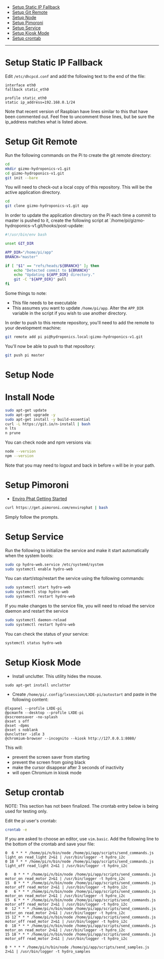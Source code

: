 - [Setup Static IP Fallback](#setup-static-ip-fallback)
- [Setup Git Remote](#setup-git-remote)
- [Setup Node](#setup-node)
- [Setup Pimoroni](#setup-pimoroni)
- [Setup Service](#setup-service)
- [Setup Kiosk Mode](#setup-kiosk-mode)
- [Setup crontab](#setup-crontab)

---

# Setup Static IP Fallback

Edit `/etc/dhcpcd.conf` and add the following text to the end of the file:

```
interface eth0
fallback static_eth0

profile static_eth0
static ip_address=192.168.0.1/24
```

Note that recent version of Raspbian have lines similar to this that have been commented out. Feel free to uncomment
those lines, but be sure the ip_address matches what is listed above.

# Setup Git Remote

Run the following commands on the Pi to create the git remote directory:

```sh
cd
mkdir gizmo-hydroponics-v1.git
cd gizmo-hydroponics-v1.git
git init --bare
```

You will need to check-out a local copy of this repository. This will be the active application directory.

```sh
cd
git clone gizmo-hydroponics-v1.git app
```

In order to update the application directory on the Pi each time a commit to master is pushed to it, create the following script at `/home/pi/gizmo-hydroponics-v1.git/hooks/post-update:

```sh
#!/usr/bin/env bash

unset GIT_DIR

APP_DIR="/home/pi/app"
BRANCH="master"

if [ "$1" == "refs/heads/${BRANCH}" ]; then
    echo "Detected commit to ${BRANCH}"
    echo "Updating ${APP_DIR} directory."
    git -C "${APP_DIR}" pull
fi
```

Some things to note:

- This file needs to be executable
- This assumes you want to update `/home/pi/app`. Alter the `APP_DIR` variable in the script if you wish to use another directory.

In order to push to this remote repository, you'll need to add the remote to your development machine:

```sh
git remote add pi pi@hydroponics.local:gizmo-hydroponics-v1.git
```

You'll now be able to push to that repository:

```sh
git push pi master
```

# Setup Node

# Install Node

```sh
sudo apt-get update
sudo apt-get upgrade -y
sudo apt-get install -y build-essential
curl -L https://git.io/n-install | bash
n lts
n prune
```

You can check node and npm versions via:

```sh
node --version
npm --version
```

Note that you may need to logout and back in before `n` will be in your path.

# Setup Pimoroni

- [Enviro Phat Getting Started](https://learn.pimoroni.com/tutorial/sandyj/getting-started-with-enviro-phat)

```bash
curl https://get.pimoroni.com/envirophat | bash
```

Simply follow the prompts.

# Setup Service

Run the following to initialize the service and make it start automatically when the system boots:

```bash
sudo cp hydro-web.service /etc/systemd/system
sudo systemctl enable hydro-web
```

You can start/stop/restart the service using the following commands:

```bash
sudo systemctl start hydro-web
sudo systemctl stop hydro-web
sudo systemctl restart hydro-web
```

If you make changes to the service file, you will need to reload the service daemon and restart the service

```bash
sudo systemctl daemon-reload
sudo systemctl restart hydro-web
```

You can check the status of your service:

```bash
systemctl status hydro-web
```

# Setup Kiosk Mode

- Install unclutter. This utility hides the mouse.

```
sudo apt-get install unclutter
```

- Create `/home/pi/.config/lxsession/LXDE-pi/autostart` and paste in the following content:

```
@lxpanel --profile LXDE-pi
@pcmanfm --desktop --profile LXDE-pi
@xscreensaver -no-splash
@xset s off
@xset -dpms
@xset s noblank
@unclutter -idle 3
@chromium-browser --incognito --kiosk http://127.0.0.1:8080/
```

This will:

- prevent the screen saver from starting
- prevent the screen from going black
- make the cursor disappear after 3 seconds of inactivity
- will open Chromium in kiosk mode

# Setup crontab

NOTE: This section has not been finalized. The crontab entry below is being used for testing only.

Edit the pi user's crontab:

```bash
crontab -e
```

If you are asked to choose an editor, use `vim.basic`. Add the following line to the bottom of the crontab and save your file:

```
0  6 * * * /home/pi/n/bin/node /home/pi/app/scripts/send_commands.js light_on read_light 2>&1 | /usr/bin/logger -t hydro_i2c
0 18 * * * /home/pi/n/bin/node /home/pi/app/scripts/send_commands.js light_off read_light 2>&1 | /usr/bin/logger -t hydro_i2c

0   0 * * * /home/pi/n/bin/node /home/pi/app/scripts/send_commands.js motor_on read_motor 2>&1 | /usr/bin/logger -t hydro_i2c
15  0 * * * /home/pi/n/bin/node /home/pi/app/scripts/send_commands.js motor_off read_motor 2>&1 | /usr/bin/logger -t hydro_i2c
0   6 * * * /home/pi/n/bin/node /home/pi/app/scripts/send_commands.js motor_on read_motor 2>&1 | /usr/bin/logger -t hydro_i2c
15  6 * * * /home/pi/n/bin/node /home/pi/app/scripts/send_commands.js motor_off read_motor 2>&1 | /usr/bin/logger -t hydro_i2c
0  12 * * * /home/pi/n/bin/node /home/pi/app/scripts/send_commands.js motor_on read_motor 2>&1 | /usr/bin/logger -t hydro_i2c
15 12 * * * /home/pi/n/bin/node /home/pi/app/scripts/send_commands.js motor_off read_motor 2>&1 | /usr/bin/logger -t hydro_i2c
0  18 * * * /home/pi/n/bin/node /home/pi/app/scripts/send_commands.js motor_on read_motor 2>&1 | /usr/bin/logger -t hydro_i2c
15 18 * * * /home/pi/n/bin/node /home/pi/app/scripts/send_commands.js motor_off read_motor 2>&1 | /usr/bin/logger -t hydro_i2c

0 * * * * /home/pi/n/bin/node /home/pi/app/scripts/send_samples.js 2>&1 | /usr/bin/logger -t hydro_samples
```
